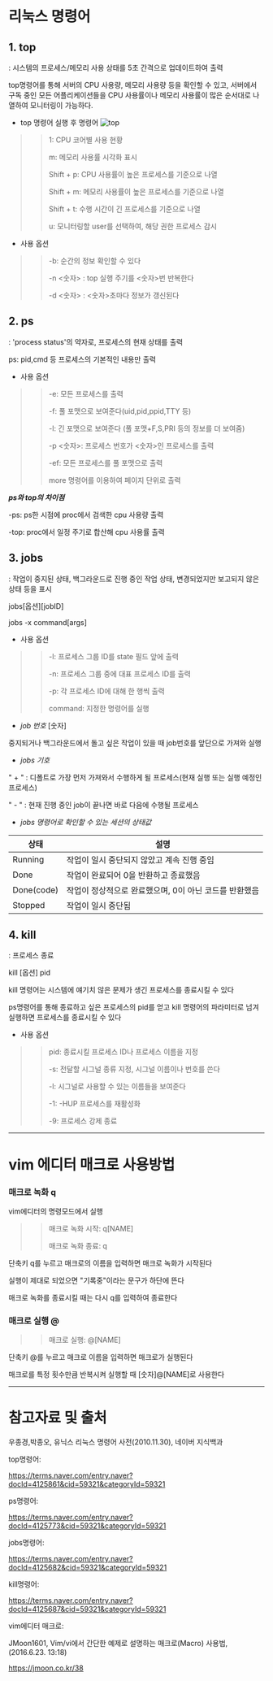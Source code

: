 # 리눅스 명령어

## 1. top
 : 시스템의 프로세스/메모리 사용 상태를 5초 간격으로 업데이트하여 출력
 
 top명령어를 통해 서버의 CPU 사용량, 메모리 사용량 등을 확인할 수 있고, 서버에서 구독 중인 모든 어플리케이션들을 CPU 사용률이나 메모리 사용률이 많은 순서대로 나열하여 모니터링이 가능하다.
 
 + top 명령어 실행 후 명령어
  ![top](https://user-images.githubusercontent.com/105877750/172046340-1ebccaa3-7280-4c70-9dfd-769ee7e6054a.PNG)

>> 1: CPU 코어별 사용 현황
>> 
>> m: 메모리 사용률 시각화 표시
>> 
>> Shift + p: CPU 사용률이 높은 프로세스를 기준으로 나열
>>
>> Shift + m: 메모리 사용률이 높은 프로세스를 기준으로 나열
>>
>> Shift + t: 수행 시간이 긴 프로세스를 기준으로 나열
>>
>> u: 모니터링할 user를 선택하여, 해당 권한 프로세스 감시

+ 사용 옵션
 
 >> -b: 순간의 정보 확인할 수 있다
 >> 
 >> -n <숫자> : top 실행 주기를 <숫자>번 반복한다
 >>
 >> -d <숫자> : <숫자>초마다 정보가 갱신된다

## 2. ps
: 'process status'의 약자로, 프로세스의 현재 상태를 출력

ps: pid,cmd 등 프로세스의 기본적인 내용만 출력

+ 사용 옵션

>> -e: 모든 프로세스를 출력
>> 
>> -f: 풀 포맷으로 보여준다(uid,pid,ppid,TTY 등)
>> 
>> -l: 긴 포맷으로 보여준다 (풀 포맷+F,S,PRI 등의 정보를 더 보여줌)
>> 
>> -p <숫자>: 프로세스 번호가 <숫자>인 프로세스를 출력
>> 
>> -ef: 모든 프로세스를 풀 포맷으로 출력
>> 
>>  more 명령어를 이용하여 페이지 단위로 출력

***ps와 top의 차이점***

 -ps: ps한 시점에 proc에서 검색한 cpu 사용량 출력
 
 -top: proc에서 일정 주기로 합산해 cpu 사용률 출력


## 3. jobs
: 작업이 중지된 상태, 백그라운드로 진행 중인 작업 상태, 변경되었지만 보고되지 않은 상태 등을 표시


jobs[옵션][jobID]

jobs -x command[args]

+ 사용 옵션

>> -l: 프로세스 그룹 ID를 state 필드 앞에 출력
>> 
>> -n: 프로세스 그룹 중에 대표 프로세스 ID를 출력
>> 
>> -p: 각 프로세스 ID에 대해 한 행씩 출력
>> 
>> command: 지정한 명령어를 실행

+ *job 번호* [숫자]

중지되거나 백그라운드에서 돌고 싶은 작업이 있을 때 job번호를 앞단으로 가져와 실행

+ *jobs 기호*

" + " : 디폴트로 가장 먼저 가져와서 수행하게 될 프로세스(현재 실행 또는 실행 예정인 프로세스)

" - " : 현재 진행 중인 job이 끝나면 바로 다음에 수행될 프로세스

+ *jobs 명령어로 확인할 수 있는 세션의 상태값*

|상태|설명|
|----|----|
|Running|작업이 일시 중단되지 않았고 계속 진행 중임|
|Done|작업이 완료되어 0을 반환하고 종료했음|
|Done(code)|작업이 정상적으로 완료했으며, 0이 아닌 코드를 반환했음|
|Stopped|작업이 일시 중단됨|

## 4. kill
: 프로세스 종료

kill [옵션] pid

kill 명령어는 시스템에 얘기치 않은 문제가 생긴 프로세스를 종료시킬 수 있다

ps명령어를 통해 종료하고 싶은 프로세스의 pid를 얻고 kill 명령어의 파라미터로 넘겨 실행하면 프로세스를 종료시킬 수 있다

+ 사용 옵션

>> pid: 종료시킬 프로세스 ID나 프로세스 이름을 지정
>> 
>> -s: 전달할 시그널 종류 지정, 시그널 이름이나 번호를 쓴다
>> 
>> -l: 시그널로 사용할 수 있는 이름들을 보여준다
>>
>> -1: -HUP 프로세스를 재활성화 
>>
>> -9: 프로세스 강제 종료

***

# vim 에디터 매크로 사용방법

### 매크로 녹화 q
 vim에디터의 명령모드에서 실행
 
 >>매크로 녹화 시작: q[NAME]
 >> 
 >>매크로 녹화 종료: q
 
 단축키 q를 누르고 매크로의 이름을 입력하면 매크로 녹화가 시작된다
 
 실행이 제대로 되었으면 "기록중"이라는 문구가 하단에 뜬다
 
 매크로 녹화를 종료시킬 때는 다시 q를 입력하여 종료한다


### 매크로 실행 @

>>매크로 실행: @[NAME]

단축키 @를 누르고 매크로 이름을 입력하면 매크로가 실행된다

매크로를 특정 횟수만큼 반복시켜 실행할 때 [숫자]@[NAME]로 사용한다

***
# 참고자료 및 출처
우종경,박종오, 유닉스 리눅스 명령어 사전(2010.11.30), 네이버 지식백과

top명령어:

<https://terms.naver.com/entry.naver?docId=4125861&cid=59321&categoryId=59321>

ps명령어:

<https://terms.naver.com/entry.naver?docId=4125773&cid=59321&categoryId=59321>

jobs명령어:

<https://terms.naver.com/entry.naver?docId=4125682&cid=59321&categoryId=59321>

kill명령어:

<https://terms.naver.com/entry.naver?docId=4125687&cid=59321&categoryId=59321>

vim에디터 매크로:

JMoon1601, Vim/vi에서 간단한 예제로 설명하는 매크로(Macro) 사용법, (2016.6.23. 13:18)

<https://jmoon.co.kr/38>
